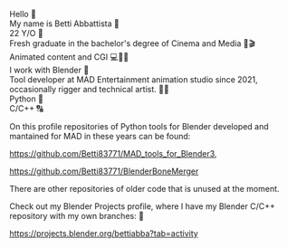 Hello 👋   
My name is Betti Abbattista 🦌   
22 Y/O 📅  
Fresh graduate in the bachelor's degree of Cinema and Media 🎥🎬  
Animated content and CGI 💻👩‍💻   
I work with Blender 🔌   
Tool developer at MAD Entertainment animation studio since 2021, occasionally rigger and technical artist. 🎨🔢   
Python  🐍  
C/C++ 🔠  

On this profile repositories of Python tools for Blender developed and mantained for MAD in these years can be found: 

https://github.com/Betti83771/MAD_tools_for_Blender3,

https://github.com/Betti83771/BlenderBoneMerger

There are other repositories of older code that is unused at the moment.


Check out my Blender Projects profile, where I have my Blender C/C++ repository with my own branches: 🌿

https://projects.blender.org/bettiabba?tab=activity

<!---
Betti83771/Betti83771 is a ✨ special ✨ repository because its `README.md` (this file) appears on your GitHub profile.
You can click the Preview link to take a look at your changes.
--->
